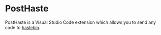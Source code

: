 # PostHaste

PostHaste is a Visual Studio Code extension which 
allows you to send any code to [hastebin][link0].

[link0]: "http://hastebin.com"